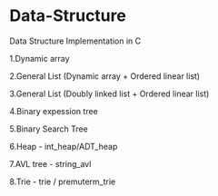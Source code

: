 # Data-Structure
Data Structure Implementation in C 

<contents>

1.Dynamic array
 
2.General List (Dynamic array + Ordered linear list) 
  
3.General List (Doubly linked list + Ordered linear list)

4.Binary expession tree
  
5.Binary Search Tree
  
6.Heap - int_heap/ADT_heap
  
7.AVL tree - string_avl
  
8.Trie - trie / premuterm_trie
